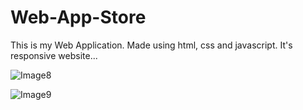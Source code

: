 # Web-App-Store


This is my Web Application. Made using html, css and javascript. It's responsive website...

![Image8](https://user-images.githubusercontent.com/90317197/147950592-0c8ff4bd-996a-4b49-9dde-6c38906d9163.JPG)

![Image9](https://user-images.githubusercontent.com/90317197/147950944-a27a6526-6253-457b-a4e7-d4e516f2d0bc.JPG)





